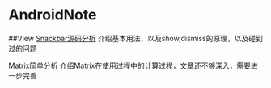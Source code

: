 # AndroidNote


##View
[Snackbar源码分析](https://github.com/xingstarx/AndroidNote/blob/master/view/SnackBar%E6%BA%90%E7%A0%81%E5%88%86%E6%9E%90.md)
介绍基本用法，以及show,dismiss的原理，以及碰到过的问题

[Matrix简单分析](https://github.com/xingstarx/AndroidNote/blob/master/view/Matrix%E8%AF%A6%E8%A7%A3.md) 介绍Matrix在使用过程中的计算过程，文章还不够深入，需要进一步完善
